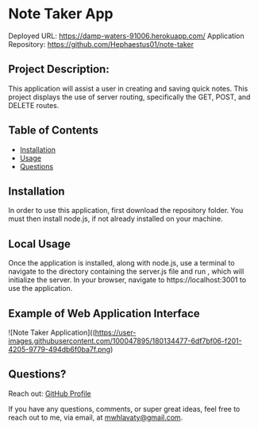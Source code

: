  # Note Taker App
  Deployed URL: https://damp-waters-91006.herokuapp.com/
  Application Repository: https://github.com/Hephaestus01/note-taker
  
  ## Project Description:
  This application will assist a user in creating and saving quick notes. This project displays the use of server routing, specifically the GET, POST, and DELETE routes.

  ## Table of Contents
  - [Installation](#installation)
  - [Usage](#usage)
  - [Questions](#questions)

  ## Installation
  In order to use this application, first download the repository folder. You must then install node.js, if not already installed on your machine. 

  ## Local Usage
  Once the application is installed, along with node.js, use a terminal to navigate to the directory containing the server.js file and run <npm start>, which will initialize the server. In your browser, navigate to https://localhost:3001 to use the application.

  ## Example of Web Application Interface
![Note Taker Application]((https://user-images.githubusercontent.com/100047895/180134477-6df7bf06-f201-4205-9779-494db6f0ba7f.png)

   ## Questions?
  Reach out:
  [GitHub Profile](github.com/Hephaestus01)
  
  If you have any questions, comments, or super great ideas, feel free to reach out to me, via email, at mwhlavaty@gmail.com.